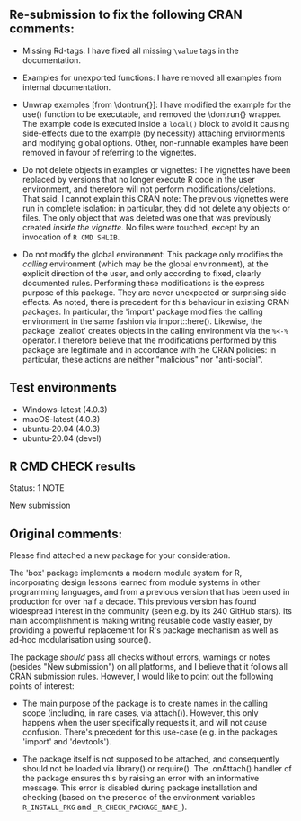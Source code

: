 ## Re-submission to fix the following CRAN comments:

* Missing Rd-tags: I have fixed all missing `\value` tags in the documentation.

* Examples for unexported functions: I have removed all examples from internal
  documentation.

* Unwrap examples [from \dontrun{}]: I have modified the example for the use()
  function to be executable, and removed the \dontrun{} wrapper. The example
  code is executed inside a `local()` block to avoid it causing side-effects due
  to the example (by necessity) attaching environments and modifying global
  options. Other, non-runnable examples have been removed in favour of referring
  to the vignettes.

* Do not delete objects in examples or vignettes: The vignettes have been
  replaced by versions that no longer execute R code in the user environment,
  and therefore will not perform modifications/deletions. That said, I cannot
  explain this CRAN note: The previous vignettes were run in complete isolation:
  in particular, they did not delete any objects or files. The only object that
  was deleted was one that was previously created *inside the vignette*. No
  files were touched, except by an invocation of `R CMD SHLIB`.

* Do not modify the global environment: This package only modifies the *calling*
  environment (which may be the global environment), at the explicit direction
  of the user, and only according to fixed, clearly documented rules. Performing
  these modifications is the express purpose of this package. They are never
  unexpected or surprising side-effects. As noted, there is precedent for this
  behaviour in existing CRAN packages. In particular, the 'import' package
  modifies the calling environment in the same fashion via import::here().
  Likewise, the package 'zeallot' creates objects in the calling environment via
  the `%<-%` operator. I therefore believe that the modifications performed by
  this package are legitimate and in accordance with the CRAN policies: in
  particular, these actions are neither "malicious" nor "anti-social".


## Test environments

* Windows-latest (4.0.3)
* macOS-latest (4.0.3)
* ubuntu-20.04 (4.0.3)
* ubuntu-20.04 (devel)


## R CMD CHECK results

Status: 1 NOTE

New submission


## Original comments:

Please find attached a new package for your consideration.

The 'box' package implements a modern module system for R, incorporating design
lessons learned from module systems in other programming languages, and from a
previous version that has been used in production for over half a decade. This
previous version has found widespread interest in the community (seen e.g. by
its 240 GitHub stars). Its main accomplishment is making writing reusable code
vastly easier, by providing a powerful replacement for R's package mechanism as
well as ad-hoc modularisation using source().

The package _should_ pass all checks without errors, warnings or notes (besides
"New submission") on all platforms, and I believe that it follows all CRAN
submission rules. However, I would like to point out the following points of
interest:

* The main purpose of the package is to create names in the calling scope
  (including, in rare cases, via attach()). However, this only happens when the
  user specifically requests it, and will not cause confusion. There's precedent
  for this use-case (e.g. in the packages 'import' and 'devtools').

* The package itself is not supposed to be attached, and consequently should not
  be loaded via library() or require(). The .onAttach() handler of the package
  ensures this by raising an error with an informative message. This error is
  disabled during package installation and checking (based on the presence of
  the environment variables `R_INSTALL_PKG` and `_R_CHECK_PACKAGE_NAME_`).
